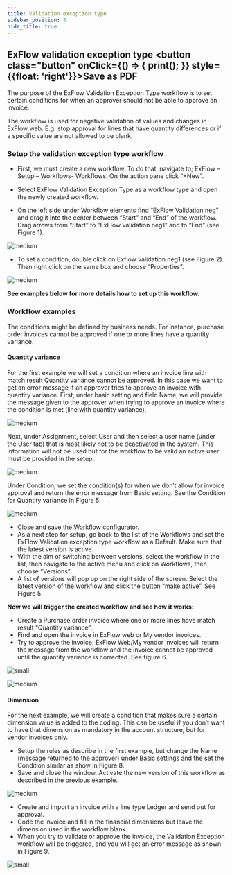 ```yaml
---
title: Validation exception type
sidebar_position: 5
hide_title: true
---
```

## ExFlow validation exception type <button class="button" onClick={() => { print(); }} style={{float: 'right'}}>Save as PDF</button>

The purpose of the ExFlow Validation Exception Type workflow is to set certain conditions for when an approver should not be able to approve an invoice.

The workflow is used for negative validation of values and changes in ExFlow web. E.g. stop approval for lines that have quantity differences or if a specific value are not allowed to be blank.

### Setup the validation exception type workflow

- First, we must create a new workflow. To do that, navigate to; 
ExFlow – Setup – Workflows- Workflows. On the action pane click “+New”.

- Select ExFlow Validation Exception Type as a workflow type and open the newly created workflow.
- On the left side under Workflow elements find “ExFlow Validation neg” and drag it into the center between “Start” and “End” of the workflow. Drag arrows from “Start” to “ExFlow validation neg1” and to “End” (see Figure 1).

![medium](@site/static/img/media/image362.png)

- To set a condition, double click on Exflow validation neg1 (see Figure 2). Then right click on the same box and choose “Properties”. 

![medium](@site/static/img/media/image363.png)

**See examples below for more details how to set up this workflow.**

### Workflow examples
The conditions might be defined by business needs. For instance, purchase order invoices cannot be approved if one or more lines have a quantity variance. 

#### Quantity variance
For the first example we will set a condition where an invoice line with match result Quantity variance cannot be approved. In this case we want to get an error message if an approver tries to approve an invoice with quantity variance. 
First, under basic setting and field Name, we will provide the message given to the approver when trying to approve an invoice where the condition is met (line with quantity variance).

![medium](@site/static/img/media/image364.png)

Next, under Assignment, select User and then select a user name (under the User tab) that is most likely not to be deactivated in the system. This information will not be used but for the workflow to be valid an active user must be provided in the setup.

![medium](@site/static/img/media/image365.png)

Under Condition, we set the condition(s) for when we don’t allow for invoice approval and return the error message from Basic setting. See the Condition for Quantity variance in Figure 5.

![medium](@site/static/img/media/image366.png)

- Close and save the Workflow configurator.
- As a next step for setup, go back to the list of the Workflows and set the ExFlow Validation exception type workflow as a Default. Make sure that the latest version is active.
- With the aim of switching between versions, select the workflow in the list, then navigate to the active menu and click on Workflows, then choose “Versions”.
- A list of versions will pop up on the right side of the screen. Select the latest version of the workflow and click the button “make active”. See Figure 5.

**Now we will trigger the created workflow and see how it works:**
- Create a Purchase order invoice where one or more lines have match result “Quantity variance”.
- Find and open the invoice in ExFlow web or My vendor invoices. 
- Try to approve the invoice. ExFlow Web/My vendor invoices will return the message from the workflow and the invoice cannot be approved until the quantity variance is corrected. See figure 6.

![small](@site/static/img/media/image367.png)

![medium](@site/static/img/media/image368.png)

#### Dimension
For the next example, we will create a condition that makes sure a certain dimension value is added to the coding. This can be useful if you don’t want to have that dimension as mandatory in the account structure, but for vendor invoices only.

- Setup the rules as describe in the first example, but change the Name (message returned to the approver) under Basic settings and the set the Condition similar as show in Figure 8.
- Save and close the window. Activate the new version of this workflow as described in the previous example.

![medium](@site/static/img/media/image369.png)

- Create and import an invoice with a line type Ledger and send out for approval.
- Code the invoice and fill in the financial dimensions but leave the dimension used in the workflow blank.
- When you try to validate or approve the invoice, the Validation Exception workflow will be triggered, and you will get an error message as shown in Figure 9.

![small](@site/static/img/media/image370.png)


